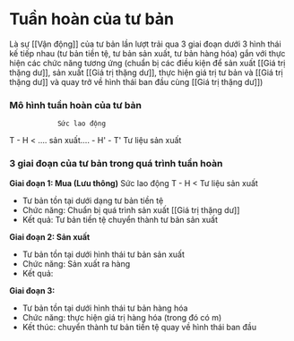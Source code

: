 # Tuần hoàn của tư bản

Là sự [[Vận động]] của tư bản lần lượt trải qua 3 giai đoạn dưới 3 hình thái kế tiếp nhau (tư bản tiền tệ, tư bản sản xuất, tư bản hàng hóa) gắn với thực hiện các chức năng tương ứng (chuẩn bị các điều kiện để sản xuất [[Giá trị thặng dư]], sản xuất [[Giá trị thặng dư]], thực hiện giá trị tư bản và [[Giá trị thặng dư]] và quay trở về hình thái ban đầu cùng [[Giá trị thặng dư]])

### Mô hình tuần hoàn của tư bản
				Sức lao động
T - H  < 										.... sản xuất.... - H' - T'
                Tư liệu sản xuất

	
### 3 giai đoạn của tư bản trong quá trình tuần hoàn
**Giai đoạn 1: Mua (Lưu thông)**
                Sức lao động
T - H  <
                Tư liệu sản xuất

- Tư bản tồn tại dưới dạng tư bản tiền tệ
- Chức năng: Chuẩn bị quá trình sản xuất [[Giá trị thặng dư]]
- Kết quả: Tư bản tiền tệ chuyển thành tư bản sản xuất

**Giai đoạn 2: Sản xuất**
- Tư bản tồn tại dưới hình thái tư bản sản xuất
- Chức năng: Sản xuất ra hàng 
- Kết quả:

**Giai đoạn 3:**
- Tư bản tồn tại dưới hình thái tư bản hàng hóa
- Chức năng: thực hiện giá trị hàng hóa (trong đó có m)
- Kết thúc: chuyển thành tư bản tiền tệ quay về hình thái ban đầu